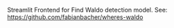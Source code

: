 Streamlit Frontend for Find Waldo detection model. See: https://github.com/fabianbacher/wheres-waldo
